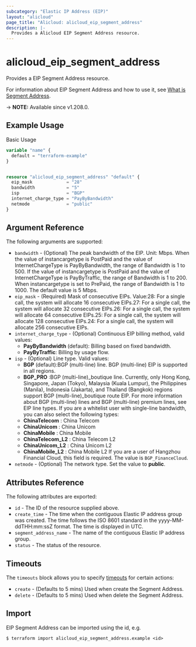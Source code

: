 ```yaml
---
subcategory: "Elastic IP Address (EIP)"
layout: "alicloud"
page_title: "Alicloud: alicloud_eip_segment_address"
description: |-
  Provides a Alicloud EIP Segment Address resource.
---
```


# alicloud_eip_segment_address

Provides a EIP Segment Address resource. 

For information about EIP Segment Address and how to use it, see [What is Segment Address](https://www.alibabacloud.com/help/en/virtual-private-cloud/latest/allocateeipsegmentaddress).

-> **NOTE:** Available since v1.208.0.

## Example Usage

Basic Usage

```terraform
variable "name" {
  default = "terraform-example"
}


resource "alicloud_eip_segment_address" "default" {
  eip_mask             = "28"
  bandwidth            = "5"
  isp                  = "BGP"
  internet_charge_type = "PayByBandwidth"
  netmode              = "public"
}
```

## Argument Reference

The following arguments are supported:
* `bandwidth` - (Optional) The peak bandwidth of the EIP. Unit: Mbps. When the value of instancargetype is PostPaid and the value of InternetChargeType is PayByBandwidth, the range of Bandwidth is 1 to 500. If the value of instancargetype is PostPaid and the value of InternetChargeType is PayByTraffic, the range of Bandwidth is 1 to 200. When instancargetype is set to PrePaid, the range of Bandwidth is 1 to 1000. The default value is 5 Mbps.
* `eip_mask` - (Required) Mask of consecutive EIPs. Value:28: For a single call, the system will allocate 16 consecutive EIPs.27: For a single call, the system will allocate 32 consecutive EIPs.26: For a single call, the system will allocate 64 consecutive EIPs.25: For a single call, the system will allocate 128 consecutive EIPs.24: For a single call, the system will allocate 256 consecutive EIPs.
* `internet_charge_type` - (Optional) Continuous EIP billing method, valid values:
  - **PayByBandwidth** (default): Billing based on fixed bandwidth.
  - **PayByTraffic**: Billing by usage flow.
* `isp` - (Optional) Line type. Valid values:
  - **BGP** (default):BGP (multi-line) line. BGP (multi-line) EIP is supported in all regions.
  - **BGP_PRO** :BGP (multi-line)_boutique line. Currently, only Hong Kong, Singapore, Japan (Tokyo), Malaysia (Kuala Lumpur), the Philippines (Manila), Indonesia (Jakarta), and Thailand (Bangkok) regions support BGP (multi-line)_boutique route EIP.
For more information about BGP (multi-line) lines and BGP (multi-line) premium lines, see EIP line types.
If you are a whitelist user with single-line bandwidth, you can also select the following types:
  - **ChinaTelecom** : China Telecom
  - **ChinaUnicom** : China Unicom
  - **ChinaMobile** : China Mobile
  - **ChinaTelecom_L2** : China Telecom L2
  - **ChinaUnicom_L2** : China Unicom L2
  - **ChinaMobile_L2** : China Mobile L2
If you are a user of Hangzhou Financial Cloud, this field is required. The value is `BGP_FinanceCloud`.
* `netmode` - (Optional) The network type. Set the value to **public**.

## Attributes Reference

The following attributes are exported:
* `id` - The ID of the resource supplied above.
* `create_time` - The time when the contiguous Elastic IP address group was created. The time follows the ISO 8601 standard in the yyyy-MM-ddTHH:mm:ssZ format. The time is displayed in UTC.
* `segment_address_name` - The name of the contiguous Elastic IP address group.
* `status` - The status of the resource.

## Timeouts

The `timeouts` block allows you to specify [timeouts](https://www.terraform.io/docs/configuration-0-11/resources.html#timeouts) for certain actions:
* `create` - (Defaults to 5 mins) Used when create the Segment Address.
* `delete` - (Defaults to 5 mins) Used when delete the Segment Address.

## Import

EIP Segment Address can be imported using the id, e.g.

```shell
$ terraform import alicloud_eip_segment_address.example <id>
```